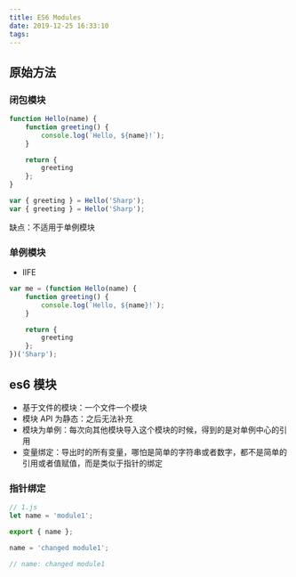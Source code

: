 ```yaml
---
title: ES6 Modules
date: 2019-12-25 16:33:10
tags:
---
```


## 原始方法

### 闭包模块

```javascript
function Hello(name) {
    function greeting() {
        console.log(`Hello, ${name}!`);
    }

    return {
        greeting
    };
}

var { greeting } = Hello('Sharp');
var { greeting } = Hello('Sharp');
```

缺点：不适用于单例模块

### 单例模块

-   IIFE

```javascript
var me = (function Hello(name) {
    function greeting() {
        console.log(`Hello, ${name}!`);
    }

    return {
        greeting
    };
})('Sharp');
```

## es6 模块

-   基于文件的模块：一个文件一个模块
-   模块 API 为静态：之后无法补充
-   模块为单例：每次向其他模块导入这个模块的时候，得到的是对单例中心的引用
-   变量绑定：导出时的所有变量，哪怕是简单的字符串或者数字，都不是简单的引用或者值赋值，而是类似于指针的绑定

### 指针绑定

```javascript
// 1.js
let name = 'module1';

export { name };

name = 'changed module1';

// name: changed module1
```
